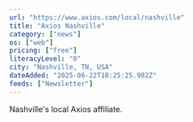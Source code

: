 ```yaml
---
url: "https://www.axios.com/local/nashville"
title: "Axios Nashville"
category: ["news"]
os: ["web"]
pricing: ["free"]
literacyLevel: "0"
city: "Nashville, TN, USA"
dateAdded: "2025-06-22T18:25:25.902Z"
feeds: ["Newsletter"]
---
```


Nashville's local Axios affiliate.
